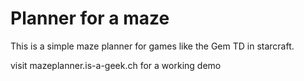# Planner for a maze

This is a simple maze planner for games like the Gem TD in starcraft.


visit mazeplanner.is-a-geek.ch for a working demo
